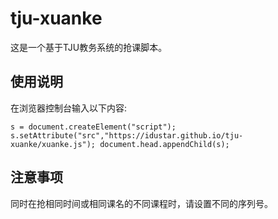 # tju-xuanke

这是一个基于TJU教务系统的抢课脚本。

## 使用说明
在浏览器控制台输入以下内容:

`
s = document.createElement("script");
s.setAttribute("src","https://idustar.github.io/tju-xuanke/xuanke.js");
document.head.appendChild(s); 
`

## 注意事项
同时在抢相同时间或相同课名的不同课程时，请设置不同的序列号。
